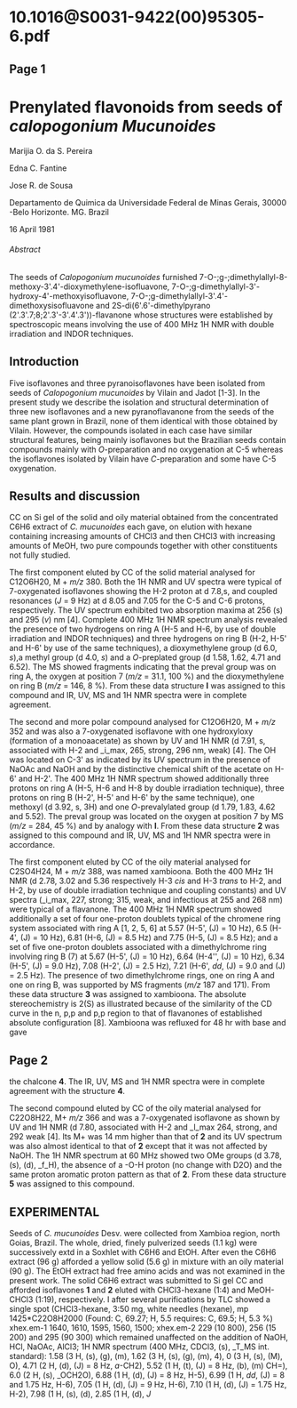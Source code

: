 # 10.1016@S0031-9422(00)95305-6.pdf

## Page 1



# Prenylated flavonoids from seeds of _calopogonium Mucunoides_

Marijia O. da S. Pereira

Edna C. Fantine

Jose R. de Sousa

Departamento de Quimica da Universidade Federal de Minas Gerais, 30000 -Belo Horizonte. MG. Brazil

16 April 1981

###### Abstract

The seeds of _Calopogonium mucunoides_ furnished 7-O-;g-;dimethylallyl-8-methoxy-3'.4'-dioxymethylene-isofluavone, 7-O-;g-dimethylallyl-3'-hydroxy-4'-methoxyisofluavone, 7-O-;g-dimethylallyl-3'.4'-dimethoxysisofluavone and 2S-di(6'.6'-dimethylpyrano (2'.3'.7;8;2'.3'-3'.4'.3'))-flavanone whose structures were established by spectroscopic means involving the use of 400 MHz 1H NMR with double irradiation and INDOR techniques.

## Introduction

Five isoflavones and three pyranoisoflavones have been isolated from seeds of _Calopogonium mucunoides_ by Vilain and Jadot [1-3]. In the present study we describe the isolation and structural determination of three new isoflavones and a new pyranoflavanone from the seeds of the same plant grown in Brazil, none of them identical with those obtained by Vilain. However, the compounds isolated in each case have similar structural features, being mainly isoflavones but the Brazilian seeds contain compounds mainly with _O_-preparation and no oxygenation at C-5 whereas the isoflavones isolated by Vilain have _C_-preparation and some have C-5 oxygenation.

## Results and discussion

CC on Si gel of the solid and oily material obtained from the concentrated C6H6 extract of _C. mucunoides_ each gave, on elution with hexane containing increasing amounts of CHCl3 and then CHCl3 with increasing amounts of MeOH, two pure compounds together with other constituents not fully studied.

The first component eluted by CC of the solid material analysed for C12O6H20, M + _m/z_ 380. Both the 1H NMR and UV spectra were typical of 7-oxygenated isoflavones showing the H-2 proton at d 7.8,s, and coupled resonances (_J_ = 9 Hz) at d 8.05 and 7.05 for the C-5 and C-6 protons, respectively. The UV spectrum exhibited two absorption maxima at 256 (s) and 295 (_v_) nm [4]. Complete 400 MHz 1H NMR spectrum analysis revealed the presence of two hydrogens on ring A (H-5 and H-6, by use of double irradiation and INDOR techniques) and three hydrogens on ring B (H-2, H-5' and H-6' by use of the same techniques), a dioxymethylene group (d 6.0, _s_),a methyl group (d 4.0, _s_) and a _O_-preplated group (d 1.58, 1.62, 4.71 and 6.52). The MS showed fragments indicating that the preval group was on ring A, the oxygen at position 7 (_m/z_ = 31.1, 100 %) and the dioxymethylene on ring B (_m/z_ = 146, 8 %). From these data structure **I** was assigned to this compound and IR, UV, MS and 1H NMR spectra were in complete agreement.

The second and more polar compound analysed for C12O6H20, M + _m/z_ 352 and was also a 7-oxygenated isoflavone with one hydroxyloxy (formation of a monoaacetate) as shown by UV and 1H NMR (d 7.91, s, associated with H-2 and _i_max, 265, strong, 296 nm, weak) [4]. The OH was located on C-3' as indicated by its UV spectrum in the presence of NaOAc and NaOH and by the distinctive chemical shift of the acetate on H-6' and H-2'. The 400 MHz 1H NMR spectrum showed additionally three protons on ring A (H-5, H-6 and H-8 by double irradiation technique), three protons on ring B (H-2', H-5' and H-6' by the same technique), one methoxyl (d 3.92, s, 3H) and one _O_-prevalylated group (d 1.79, 1.83, 4.62 and 5.52). The preval group was located on the oxygen at position 7 by MS (_m/z_ = 284, 45 %) and by analogy with **I**. From these data structure **2** was assigned to this compound and IR, UV, MS and 1H NMR spectra were in accordance.

The first component eluted by CC of the oily material analysed for C2SO4H24, M + _m/z_ 388, was named xambioona. Both the 400 MHz 1H NMR (d 2.78, 3.02 and 5.36 respectively H-3 _cis_ and H-3 _trans_ to H-2, and H-2, by use of double irradiation technique and coupling constants) and UV spectra (_i_max, 227, strong; 315, weak, and infectious at 255 and 268 nm) were typical of a flavanone. The 400 MHz 1H NMR spectrum showed additionally a set of four one-proton doublets typical of the chromene ring system associated with ring A [1, 2, 5, 6] at 5.57 (H-5', \(J\) = 10 Hz), 6.5 (H-4', \(J\) = 10 Hz), 6.81 (H-6, \(J\) = 8.5 Hz) and 7.75 (H-5, \(J\) = 8.5 Hz); and a set of five one-proton doublets associated with a dimethylchrome ring involving ring B (7) at 5.67 (H-5', \(J\) = 10 Hz), 6.64 (H-4'', \(J\) = 10 Hz), 6.34 (H-5', \(J\) = 9.0 Hz), 7.08 (H-2', \(J\) = 2.5 Hz), 7.21 (H-6', _dd_, \(J\) = 9.0 and \(J\) = 2.5 Hz). The presence of two dimethylchrome rings, one on ring A and one on ring B, was supported by MS fragments (_m/z_ 187 and 171). From these data structure **3** was assigned to xambioona. The absolute stereochemistry is 2\(S\) as illustrated because of the similarity of the CD curve in the n, p,p and p,p region to that of flavanones of established absolute configuration [8]. Xambioona was refluxed for 48 hr with base and gave

## Page 2

the chalcone **4**. The IR, UV, MS and 1H NMR spectra were in complete agreement with the structure **4**.

The second compound eluted by CC of the oily material analysed for C22O8H22, M+ _m/z_ 366 and was a 7-oxygenated isoflavone as shown by UV and 1H NMR (d 7.80, associated with H-2 and _l_max 264, strong, and 292 weak [4]. Its M+ was 14 mm higher than that of **2** and its UV spectrum was also almost identical to that of **2** except that it was not affected by NaOH. The 1H NMR spectrum at 60 MHz showed two OMe groups (d 3.78, \(s\), \(d\), _f_H), the absence of a -O-H proton (no change with D2O) and the same proton aromatic proton pattern as that of **2**. From these data structure **5** was assigned to this compound.

## EXPERIMENTAL

Seeds of _C. mucunoides_ Desv. were collected from Xambioa region, north Goias, Brazil. The whole, dried, finely pulverized seeds (1.1 kg) were successively extd in a Soxhlet with C6H6 and EtOH. After even the C6H6 extract (96 g) afforded a yellow solid (5.6 g) in mixture with an oily material (90 g). The EtOH extract had free amino acids and was not examined in the present work. The solid C6H6 extract was submitted to Si gel CC and afforded isoflavones **1** and **2** eluted with CHCl3-hexane (1:4) and MeOH-CHCl3 (1:19), respectively. I after several purifications by TLC showed a single spot (CHCl3-hexane, 3:50 mg, white needles (hexane), mp 1425*C22O8H2000 (Found: C, 69.27; H, 5.5 requires: C, 69.5; H, 5.3 %) xhex.em-1 1640, 1610, 1595, 1560, 1500; xhex.em-2 229 (10 800), 256 (15 200) and 295 (90 300) which remained unaffected on the addition of NaOH, HCl, NaOAc, AlCl3; 1H NMR spectrum (400 MHz, CDCl3, \(s\), _T_MS int. standard): 1.58 (3 H, \(s\), \(g\), \(m\), 1.62 (3 H, \(s\), \(g\), \(m\), 4), 0 (3 H, \(s\), \(M\), O), 4.71 (2 H, \(d\), \(J\) = 8 Hz, _a_-CH2), 5.52 (1 H, \(t\), \(J\) = 8 Hz, \(b\), \(m\) CH=), 6.0 (2 H, \(s\), _OCH2O), 6.88 (1 H, \(d\), \(J\) = 8 Hz, H-5), 6.99 (1 H, _dd_, \(J\) = 8 and 1.75 Hz, H-6), 7.05 (1 H, \(d\), \(J\) = 9 Hz, H-6), 7.10 (1 H, \(d\), \(J\) = 1.75 Hz, H-2), 7.98 (1 H, \(s\), \(d\), 2.85 (1 H, \(d\), _J_

